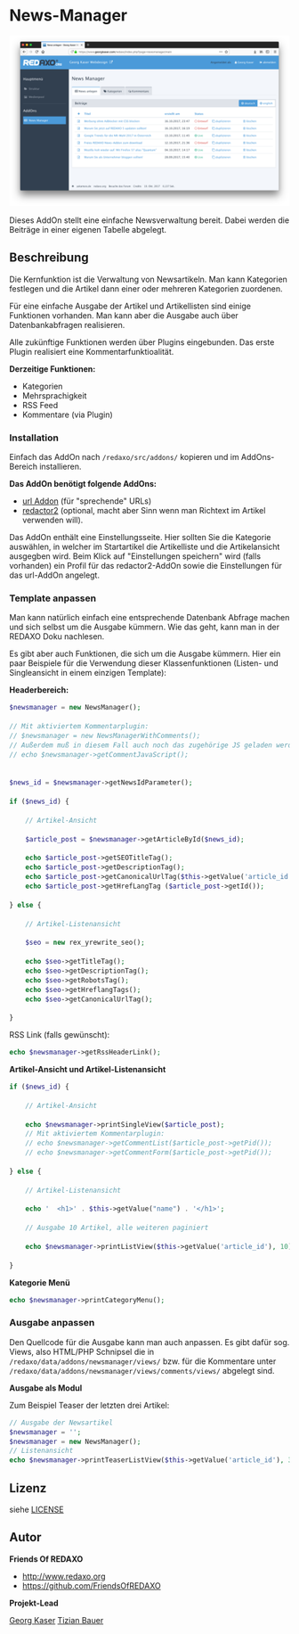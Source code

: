 News-Manager
============

![Screenshot](https://raw.githubusercontent.com/FriendsOfREDAXO/newsmanager/assets/screenshot.png)

Dieses AddOn stellt eine einfache Newsverwaltung bereit. Dabei werden die Beiträge in einer eigenen Tabelle abgelegt.

## Beschreibung

Die Kernfunktion ist die Verwaltung von Newsartikeln. Man kann Kategorien festlegen und die Artikel dann einer oder mehreren Kategorien zuordenen.

Für eine einfache Ausgabe der Artikel und Artikellisten sind einige Funktionen vorhanden. Man kann aber die Ausgabe auch über Datenbankabfragen realisieren.

Alle zukünftige Funktionen werden über Plugins eingebunden. Das erste Plugin realisiert eine Kommentarfunktioalität.

**Derzeitige Funktionen:**

* Kategorien
* Mehrsprachigkeit
* RSS Feed
* Kommentare (via Plugin)

### Installation

Einfach das AddOn nach `/redaxo/src/addons/` kopieren und im AddOns-Bereich installieren.

**Das AddOn benötigt folgende AddOns:**

* [url Addon](https://github.com/tbaddade/redaxo_url) (für "sprechende" URLs)
* [redactor2](https://github.com/FriendsOfREDAXO/redactor2) (optional, macht aber Sinn wenn man Richtext im Artikel verwenden will).

Das AddOn enthält eine Einstellungsseite. Hier sollten Sie die Kategorie auswählen, in welcher im Startartikel die Artikelliste und die Artikelansicht ausgegben wird. Beim Klick auf "Einstellungen speichern" wird (falls vorhanden) ein Profil für das redactor2-AddOn sowie die Einstellungen für das url-AddOn angelegt.

### Template anpassen

Man kann natürlich einfach eine entsprechende Datenbank Abfrage machen und sich selbst um die Ausgabe kümmern. Wie das geht, kann man in der REDAXO Doku nachlesen.

Es gibt aber auch Funktionen, die sich um die Ausgabe kümmern. Hier ein paar Beispiele für die Verwendung dieser Klassenfunktionen (Listen- und Singleansicht in einem einzigen Template):


**Headerbereich:**

```php
$newsmanager = new NewsManager();

// Mit aktiviertem Kommentarplugin:
// $newsmanager = new NewsManagerWithComments();
// Außerdem muß in diesem Fall auch noch das zugehörige JS geladen werden:
// echo $newsmanager->getCommentJavaScript();


$news_id = $newsmanager->getNewsIdParameter();

if ($news_id) {

    // Artikel-Ansicht

    $article_post = $newsmanager->getArticleById($news_id);

    echo $article_post->getSEOTitleTag();
    echo $article_post->getDescriptionTag();
    echo $article_post->getCanonicalUrlTag($this->getValue('article_id'));
    echo $article_post->getHrefLangTag ($article_post->getId());

} else {

    // Artikel-Listenansicht

    $seo = new rex_yrewrite_seo();

    echo $seo->getTitleTag();
    echo $seo->getDescriptionTag();
    echo $seo->getRobotsTag();
    echo $seo->getHreflangTags();
    echo $seo->getCanonicalUrlTag();

}
```

RSS Link (falls gewünscht):

```php
echo $newsmanager->getRssHeaderLink();
```

**Artikel-Ansicht und Artikel-Listenansicht**

```php
if ($news_id) {

    // Artikel-Ansicht
    
    echo $newsmanager->printSingleView($article_post);
    // Mit aktiviertem Kommentarplugin:
    // echo $newsmanager->getCommentList($article_post->getPid());
    // echo $newsmanager->getCommentForm($article_post->getPid());

} else {

    // Artikel-Listenansicht
    
    echo '  <h1>' . $this->getValue("name") . '</h1>';
    
    // Ausgabe 10 Artikel, alle weiteren paginiert
    
    echo $newsmanager->printListView($this->getValue('article_id'), 10);

}
```

**Kategorie Menü**

```php
echo $newsmanager->printCategoryMenu();
```

### Ausgabe anpassen

Den Quellcode für die Ausgabe kann man auch anpassen.
Es gibt dafür sog. Views, also HTML/PHP Schnipsel die in `/redaxo/data/addons/newsmanager/views/` bzw. für die Kommentare
unter `/redaxo/data/addons/newsmanager/views/comments/views/` abgelegt sind.

**Ausgabe als Modul**

Zum Beispiel Teaser der letzten drei Artikel:

```php
// Ausgabe der Newsartikel
$newsmanager = '';
$newsmanager = new NewsManager();
// Listenansicht
echo $newsmanager->printTeaserListView($this->getValue('article_id'), 3);
```

## Lizenz

siehe [LICENSE](https://github.com/FriendsOfREDAXO/newsmanager/blob/master/LICENSE)

## Autor

**Friends Of REDAXO**

* http://www.redaxo.org
* https://github.com/FriendsOfREDAXO

**Projekt-Lead**

[Georg Kaser](https://github.com/georgkaser)
[Tizian Bauer](https://github.com/ansichtsache)
